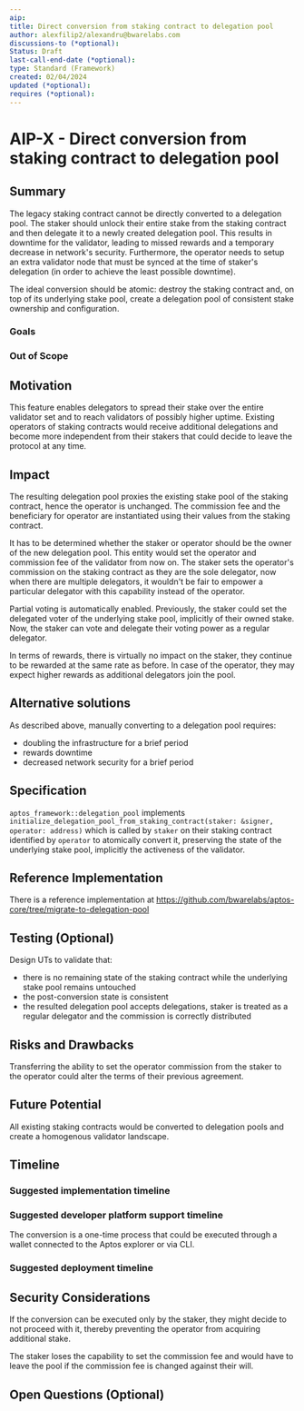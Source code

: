 ```yaml
---
aip:
title: Direct conversion from staking contract to delegation pool
author: alexfilip2/alexandru@bwarelabs.com
discussions-to (*optional):
Status: Draft
last-call-end-date (*optional):
type: Standard (Framework)
created: 02/04/2024
updated (*optional):
requires (*optional):
---
```


# AIP-X - Direct conversion from staking contract to delegation pool

## Summary

The legacy staking contract cannot be directly converted to a delegation pool. The staker should unlock their entire stake from the staking contract and then delegate it to a newly created delegation pool.
This results in downtime for the validator, leading to missed rewards and a temporary decrease in network's security.
Furthermore, the operator needs to setup an extra validator node that must be synced at the time of staker's delegation (in order to achieve the least possible downtime).

The ideal conversion should be atomic: destroy the staking contract and, on top of its underlying stake pool, create a delegation pool of consistent stake ownership and configuration.

### Goals

### Out of Scope

## Motivation

This feature enables delegators to spread their stake over the entire validator set and to reach validators of possibly higher uptime. Existing operators of staking contracts would receive additional delegations and become more independent from their stakers that could decide to leave the protocol at any time.

## Impact
The resulting delegation pool proxies the existing stake pool of the staking contract, hence the operator is unchanged. The commission fee and the beneficiary for operator are instantiated using their values from the staking contract.

It has to be determined whether the staker or operator should be the owner of the new delegation pool. This entity would set the operator and commission fee of the validator from now on.
The staker sets the operator's commission on the staking contract as they are the sole delegator, now when there are multiple delegators, it wouldn't be fair to empower a particular delegator with this capability instead of the operator.

Partial voting is automatically enabled. Previously, the staker could set the delegated voter of the underlying stake pool, implicitly of their owned stake. Now, the staker can vote and delegate their voting power as a regular delegator.

In terms of rewards, there is virtually no impact on the staker, they continue to be rewarded at the same rate as before. In case of the operator, they may expect higher rewards as additional delegators join the pool.

## Alternative solutions

As described above, manually converting to a delegation pool requires:
- doubling the infrastructure for a brief period
- rewards downtime
- decreased network security for a brief period

## Specification

`aptos_framework::delegation_pool` implements `initialize_delegation_pool_from_staking_contract(staker: &signer, operator: address)` which is called by `staker` on their staking contract identified by `operator` to atomically convert it, preserving the state of the underlying stake pool, implicitly the activeness of the validator.

## Reference Implementation

There is a reference implementation at https://github.com/bwarelabs/aptos-core/tree/migrate-to-delegation-pool

## Testing (Optional)

Design UTs to validate that:
- there is no remaining state of the staking contract while the underlying stake pool remains untouched
- the post-conversion state is consistent
- the resulted delegation pool accepts delegations, staker is treated as a regular delegator and the commission is correctly distributed

## Risks and Drawbacks

Transferring the ability to set the operator commission from the staker to the operator could alter the terms of their previous agreement.

## Future Potential

All existing staking contracts would be converted to delegation pools and create a homogenous validator landscape.

## Timeline

### Suggested implementation timeline

### Suggested developer platform support timeline

The conversion is a one-time process that could be executed through a wallet connected to the Aptos explorer or via CLI.

### Suggested deployment timeline

## Security Considerations

If the conversion can be executed only by the staker, they might decide to not proceed with it, thereby preventing the operator from acquiring additional stake.

The staker loses the capability to set the commission fee and would have to leave the pool if the commission fee is changed against their will.

## Open Questions (Optional)
